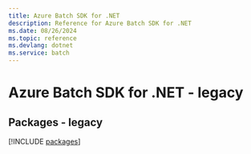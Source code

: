 ```yaml
---
title: Azure Batch SDK for .NET
description: Reference for Azure Batch SDK for .NET
ms.date: 08/26/2024
ms.topic: reference
ms.devlang: dotnet
ms.service: batch
---
```

# Azure Batch SDK for .NET - legacy
## Packages - legacy
[!INCLUDE [packages](batch-index.md)]